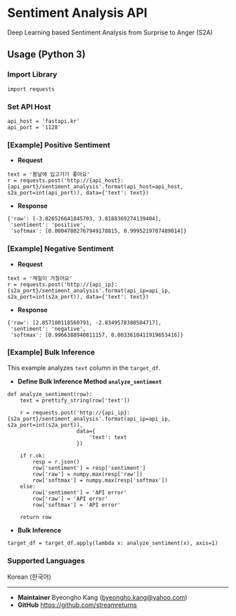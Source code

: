 # Sentiment Analysis API
Deep Learning based Sentiment Analysis from Surprise to Anger (S2A)

## Usage (Python 3)
### Import Library
```
import requests
```

### Set API Host
```
api_host = 'fastapi.kr'
api_port = '1128'
```

### [Example] Positive Sentiment
- **Request**
```
text = '봄날에 입고가기 좋아요'
r = requests.post('http://{api_host}:{api_port}/sentiment_analysis'.format(api_host=api_host, s2a_port=int(api_port)), data={'text': text})
```

- **Response**
```
{'raw': [-3.826526641845703, 3.8188369274139404],
 'sentiment': 'positive',
 'softmax': [0.00047802767949178815, 0.9995219707489014]}
```

### [Example] Negative Sentiment
- **Request**
```
text = '재질이 거칠어요'
r = requests.post('http://{api_ip}:{s2a_port}/sentiment_analysis'.format(api_ip=api_ip, s2a_port=int(s2a_port)), data={'text': text})
```

- **Response**
```
{'raw': [2.857180118560791, -2.8349578380584717],
 'sentiment': 'negative',
 'softmax': [0.9966388940811157, 0.0033610411919653416]}
```

### [Example] Bulk Inference
This example analyzes `text` column in the `target_df`.

- **Define Bulk Inference Method `analyze_sentiment`**
```
def analyze_sentiment(row):
    text = prettify_string(row['text'])
    
    r = requests.post('http://{api_ip}:{s2a_port}/sentiment_analysis'.format(api_ip=api_ip, s2a_port=int(s2a_port)),
                      data={
                          'text': text
                      })
    
    if r.ok:
        resp = r.json()
        row['sentiment'] = resp['sentiment']
        row['raw'] = numpy.max(resp['raw'])
        row['softmax'] = numpy.max(resp['softmax'])
    else:
        row['sentiment'] = 'API error'
        row['raw'] = 'API error'
        row['softmax'] = 'API error'    
        
    return row
```

- **Bulk Inference**
```
target_df = target_df.apply(lambda x: analyze_sentiment(x), axis=1)
```

### Supported Languages

Korean (한국어)

---

- **Maintainer**
Byeongho Kang (byeongho.kang@yahoo.com)
- **GitHub**
https://github.com/streamreturns
